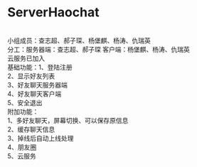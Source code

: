 # ServerHaochat
<br>小组成员：查志超、郝子琛、杨堡麒、杨涛、仇瑞英
<br>分工：服务器端：查志超、郝子琛  客户端：杨堡麒、杨涛、仇瑞英
<br>云服务已加入
<br>基础功能：1、登陆注册
<br>2、显示好友列表
<br>3、好友聊天服务器端
<br>4、好友聊天客户端
<br>5、安全退出
<br>附加功能：
<br>1、多好友聊天，屏幕切换、可以保存原信息
<br>2、缓存聊天信息
<br>3、掉线后自动上线处理
<br>4、朋友圈
<br>5、云服务
